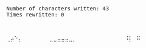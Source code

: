 <pre>Number of characters written: 43
Times rewritten: 0

</pre>
</pre></pre>
</pre></pre>
</pre>⢀</pre>⡴</pre>⠑</pre>⡄</pre>⠀</pre>⠀</pre>⠀</pre>⠀</pre>⠀</pre>⠀</pre>⠀</pre>⣀</pre>⣀</pre>⣤</pre>⣤</pre>⣤</pre>⣀</pre>⡀</pre>⠀</pre>⠀</pre>⠀</pre>⠀</pre>⠀</pre>⠀</pre>⠀</pre>⠀</pre>⠀</pre>⠀</pre>⠀</pre>⠀</pre> </pre></pre>
</pre>⠸</pre>⡇</pre>⠀</pre>⠿</pre>